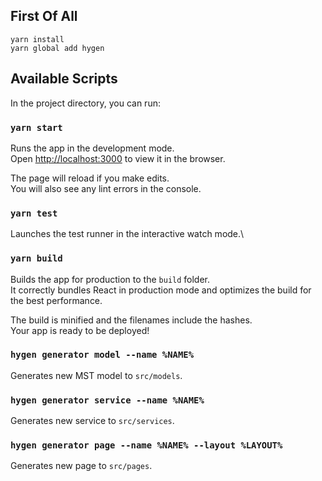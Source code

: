 ## First Of All

`yarn install`\
`yarn global add hygen`

## Available Scripts

In the project directory, you can run:

### `yarn start`

Runs the app in the development mode.\
Open [http://localhost:3000](http://localhost:3000) to view it in the browser.

The page will reload if you make edits.\
You will also see any lint errors in the console.

### `yarn test`

Launches the test runner in the interactive watch mode.\

### `yarn build`

Builds the app for production to the `build` folder.\
It correctly bundles React in production mode and optimizes the build for the best performance.

The build is minified and the filenames include the hashes.\
Your app is ready to be deployed!

### `hygen generator model --name %NAME%`

Generates new MST model to `src/models`.

### `hygen generator service --name %NAME%`

Generates new service to `src/services`.

### `hygen generator page --name %NAME% --layout %LAYOUT%`

Generates new page to `src/pages`.
